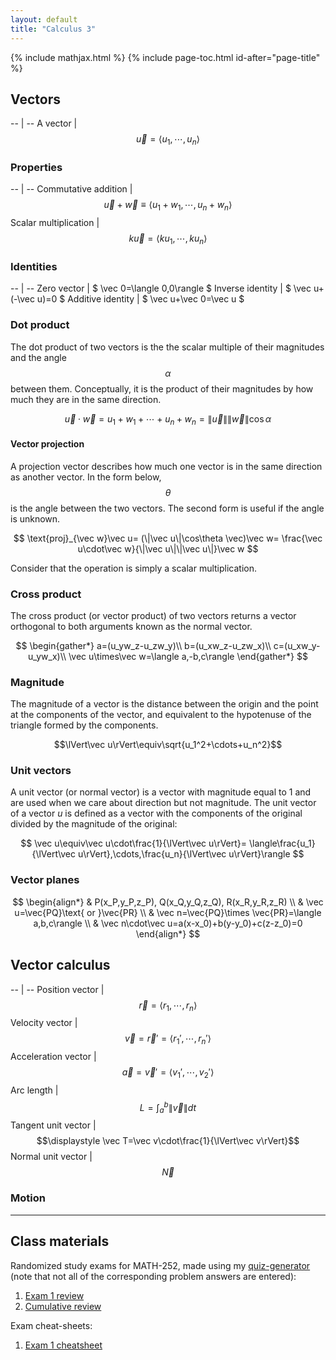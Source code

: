 ```yaml
---
layout: default
title: "Calculus 3"
---
```


{% include mathjax.html %}
{% include page-toc.html id-after="page-title" %}

<div id="mathjax-preamble" style="display:none;">
$$
\renewcommand{\vec}[1]{\mathbf{#1}}
$$
</div>

## Vectors

-- | --
A vector | $$\vec u=\langle u_1,\cdots,u_n\rangle$$

### Properties

-- | --
Commutative addition | $$\vec u+\vec w\equiv\langle u_1+w_1,\cdots,u_n+w_n\rangle$$
Scalar multiplication | $$k\vec u=\langle ku_1,\cdots,ku_n\rangle$$

### Identities

-- | --
Zero vector | $ \vec 0=\langle 0,0\rangle $
Inverse identity | $ \vec u+(-\vec u)=0 $
Additive identity | $ \vec u+\vec 0=\vec u $

### Dot product

The dot product of two vectors is the the scalar multiple of their magnitudes
and the angle $$\alpha$$ between them. Conceptually, it is the product of their
magnitudes by how much they are in the same direction.

$$
\vec u\cdot\vec w=u_1+w_1+\cdots+u_n+w_n=\lVert\vec u\rVert\lVert\vec w\rVert\cos\alpha
$$

#### Vector projection

A projection vector describes how much one vector is in the same direction as
another vector. In the form below, $$\theta$$ is the angle between the two
vectors. The second form is useful if the angle is unknown.

$$
\text{proj}_{\vec w}\vec u=
(\|\vec u\|\cos\theta \vec)\vec w=
\frac{\vec u\cdot\vec w}{\|\vec u\|\|\vec u\|}\vec w
$$

Consider that the operation is simply a scalar multiplication.

### Cross product

The cross product (or vector product) of two vectors returns a vector
orthogonal to both arguments known as the normal vector.

$$
\begin{gather*}
a=(u_yw_z-u_zw_y)\\
b=(u_xw_z-u_zw_x)\\
c=(u_xw_y-u_yw_x)\\
\vec u\times\vec w=\langle a,-b,c\rangle
\end{gather*}
$$

### Magnitude

The magnitude of a vector is the distance between the origin and the point at
the components of the vector, and equivalent to the hypotenuse of the triangle
formed by the components.

$$\lVert\vec u\rVert\equiv\sqrt{u_1^2+\cdots+u_n^2}$$

### Unit vectors

A unit vector (or normal vector) is a vector with magnitude equal to 1 and are
used when we care about direction but not magnitude. The unit vector of a
vector *u* is defined as a vector with the components of the original divided
by the magnitude of the original:

$$
\vec u\equiv\vec u\cdot\frac{1}{\lVert\vec u\rVert}=
\langle\frac{u_1}{\lVert\vec u\rVert},\cdots,\frac{u_n}{\lVert\vec u\rVert}\rangle
$$

### Vector planes

$$
\begin{align*}
& P(x_P,y_P,z_P), Q(x_Q,y_Q,z_Q), R(x_R,y_R,z_R) \\
& \vec u=\vec{PQ}\text{ or }\vec{PR} \\
& \vec n=\vec{PQ}\times \vec{PR}=\langle a,b,c\rangle \\
& \vec n\cdot\vec u=a(x-x_0)+b(y-y_0)+c(z-z_0)=0
\end{align*}
$$

## Vector calculus

-- | --
Position vector | $$\displaystyle\vec r=\langle r_1,\cdots,r_n\rangle$$
Velocity vector | $$\displaystyle\vec v=\vec r'=\langle r_1',\cdots,r_n'\rangle$$
Acceleration vector | $$\displaystyle\vec a=\vec v'=\langle v_1',\cdots,v_2'\rangle$$
Arc length | $$\displaystyle L=\int_a^b\lVert\vec v\rVert dt$$
Tangent unit vector | $$\displaystyle \vec T=\vec v\cdot\frac{1}{\lVert\vec v\rVert}$$
Normal unit vector | $$\vec N$$

### Motion

---

## Class materials

Randomized study exams for MATH-252,
made using my [quiz-generator](github.com://SweedJesus/quiz-generator)
(note that not all of the corresponding problem answers are entered):

1. [Exam 1 review](exam01-review.pdf)
1. [Cumulative review](cumulative-review.pdf)

Exam cheat-sheets:

1. [Exam 1 cheatsheet](exam01-cheatsheet.pdf)


